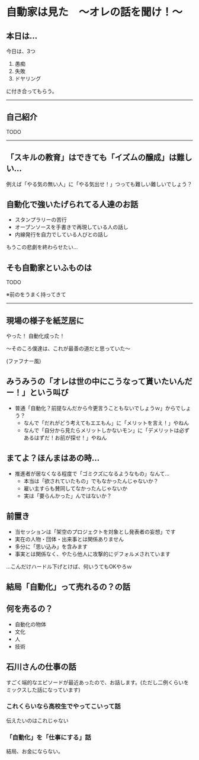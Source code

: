 # 自動家は見た　～オレの話を聞け！～

## 本日は…

今日は、3つ

1. 愚痴
0. 失敗
0. ドヤリング

に付き合ってもらう。

---

## 自己紹介

TODO

---

## 「スキルの教育」はできても「イズムの醸成」は難しい…

例えば「やる気の無い人」に「やる気出せ！」つっても難しい難しいでしょう？

## 自動化で強いたげられてる人達のお話

+ スタンプラリーの苦行
+ オープンソースを手書きで再現している人の話し
+ 内線発行を自力でしている人びとの話し

もうこの悲劇を終わらせたい…

## そも自動家といふものは

TODO

※前のをうまく持ってきて

---

## 現場の様子を紙芝居に

やった！ 自動化成った！

〜そのころ僕達は、これが最善の道だと思っていた〜

(ファフナー風)

##  みうみうの「オレは世の中にこうなって貰いたいんだー！」という叫び

+ 普通「自動化？前提なんだから今更言うこともないでしょうｗ」からでしょう？
    + なんで「だれがどう考えてもエエもん」に「メリットを言え！」やねん
    + なんで「自分から見たらメリットしかないモン」に「デメリットは必ずあるはずだ！お前が探せ！」やねん

## まてよ？ほんまはあの時…

+ 推進者が居なくなる程度で「ゴミクズになるようなもの」なんて…
    + 本当は「欲されていたもの」でもなかったんじゃないか？
    + 雇い主すらも賛同してなかったんじゃないか
    + 実は「要らんかった」んではないか？

## 前置き

  + 当セッションは「架空のプロジェクトを対象とし発表者の妄想」です
  + 実在の人物・団体・出来事とは関係ありません
  + 多分に「思い込み」を含みます
  + 事実とは関係なく、やたら他人に攻撃的にデフォルメされています


…こんだけハードル下げとけば、何いうてもOKやろｗ

## 結局「自動化」って売れるの？の話

## 何を売るの？

+ 自動化の物体
+ 文化
+ 人
+ 技術


## 石川さんの仕事の話

すごく端的なエピソードが最近あったので、お話します。(ただし二例くらいをミックスした話になっています)

### これくらいなら高校生でやってこいって話

伝えたいのはこれじゃない

### 「自動化」を「仕事にする」話

結局、お金にならない。
